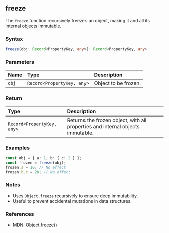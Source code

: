 ## freeze

The `freeze` function recursively freezes an object, making it and all its internal objects immutable.

### Syntax

```typescript
freeze(obj: Record<PropertyKey, any>): Record<PropertyKey, any>
```

### Parameters

| Name    | Type                     | Description            |
| :------ | :----------------------- | :--------------------- |
| `obj`   | `Record<PropertyKey, any>` | Object to be frozen.   |

### Return

| Type                     | Description                                      |
| :----------------------- | :----------------------------------------------- |
| `Record<PropertyKey, any>` | Returns the frozen object, with all properties and internal objects immutable. |

### Examples

```typescript
const obj = { a: 1, b: { c: 2 } };
const frozen = freeze(obj);
frozen.a = 10; // No effect
frozen.b.c = 20; // No effect
```

### Notes

- Uses `Object.freeze` recursively to ensure deep immutability.
- Useful to prevent accidental mutations in data structures.

### References
- [MDN: Object.freeze()](https://developer.mozilla.org/en-US/docs/Web/JavaScript/Reference/Global_Objects/Object/freeze)
